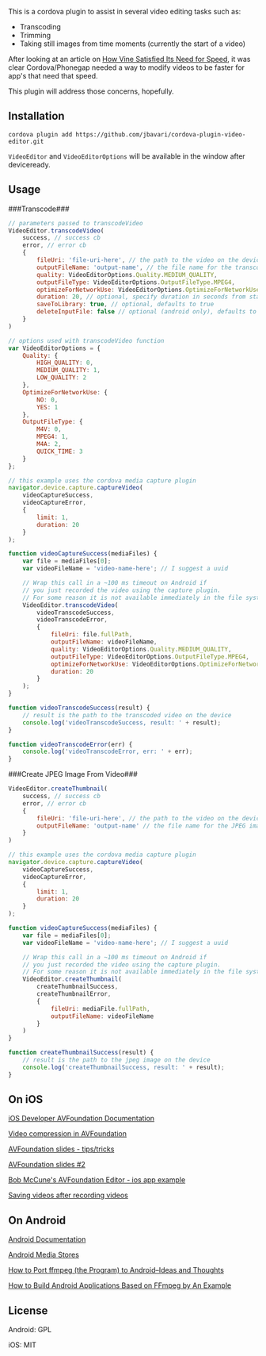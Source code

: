 This is a cordova plugin to assist in several video editing tasks such as:

* Transcoding
* Trimming
* Taking still images from time moments (currently the start of a video)

After looking at an article on [How Vine Satisfied Its Need for Speed](http://www.technologyreview.com/view/510511/how-vine-satisfies-its-need-for-speed/), it was clear Cordova/Phonegap needed a way to modify videos to be faster for app's that need that speed.

This plugin will address those concerns, hopefully.

## Installation
```
cordova plugin add https://github.com/jbavari/cordova-plugin-video-editor.git
```
`VideoEditor` and `VideoEditorOptions` will be available in the window after deviceready.

## Usage

###Transcode###
```javascript
// parameters passed to transcodeVideo
VideoEditor.transcodeVideo(
    success, // success cb
    error, // error cb
    {
        fileUri: 'file-uri-here', // the path to the video on the device
        outputFileName: 'output-name', // the file name for the transcoded video
        quality: VideoEditorOptions.Quality.MEDIUM_QUALITY,
        outputFileType: VideoEditorOptions.OutputFileType.MPEG4,
        optimizeForNetworkUse: VideoEditorOptions.OptimizeForNetworkUse.YES,
        duration: 20, // optional, specify duration in seconds from start of video
        saveToLibrary: true, // optional, defaults to true
        deleteInputFile: false // optional (android only), defaults to false
    }
)
```
```javascript
// options used with transcodeVideo function
var VideoEditorOptions = {
    Quality: {
        HIGH_QUALITY: 0,
        MEDIUM_QUALITY: 1,
        LOW_QUALITY: 2
    },
    OptimizeForNetworkUse: {
        NO: 0,
        YES: 1
    },
    OutputFileType: {
        M4V: 0,
        MPEG4: 1,
        M4A: 2,
        QUICK_TIME: 3
    }
};
```
```javascript
// this example uses the cordova media capture plugin
navigator.device.capture.captureVideo(
    videoCaptureSuccess, 
    videoCaptureError, 
    { 
        limit: 1, 
        duration: 20 
    }
);

function videoCaptureSuccess(mediaFiles) {
    var file = mediaFiles[0];
    var videoFileName = 'video-name-here'; // I suggest a uuid

    // Wrap this call in a ~100 ms timeout on Android if
    // you just recorded the video using the capture plugin.
    // For some reason it is not available immediately in the file system.
    VideoEditor.transcodeVideo(
        videoTranscodeSuccess,
        videoTranscodeError,
        {
            fileUri: file.fullPath, 
            outputFileName: videoFileName, 
            quality: VideoEditorOptions.Quality.MEDIUM_QUALITY,
            outputFileType: VideoEditorOptions.OutputFileType.MPEG4,
            optimizeForNetworkUse: VideoEditorOptions.OptimizeForNetworkUse.YES,
            duration: 20
        }
    );
}

function videoTranscodeSuccess(result) {
	// result is the path to the transcoded video on the device
    console.log('videoTranscodeSuccess, result: ' + result);
}

function videoTranscodeError(err) {
	console.log('videoTranscodeError, err: ' + err);
}
```

###Create JPEG Image From Video###
```javascript
VideoEditor.createThumbnail(
    success, // success cb
    error, // error cb
    {
        fileUri: 'file-uri-here', // the path to the video on the device
        outputFileName: 'output-name' // the file name for the JPEG image
    }
)
```

```javascript
// this example uses the cordova media capture plugin
navigator.device.capture.captureVideo(
    videoCaptureSuccess, 
    videoCaptureError, 
    { 
        limit: 1, 
        duration: 20 
    }
);

function videoCaptureSuccess(mediaFiles) {
    var file = mediaFiles[0];
    var videoFileName = 'video-name-here'; // I suggest a uuid

    // Wrap this call in a ~100 ms timeout on Android if
    // you just recorded the video using the capture plugin.
    // For some reason it is not available immediately in the file system.
    VideoEditor.createThumbnail(
        createThumbnailSuccess,
        createThumbnailError,
        {
            fileUri: mediaFile.fullPath,
            outputFileName: videoFileName
        }
    )
}

function createThumbnailSuccess(result) {
    // result is the path to the jpeg image on the device
    console.log('createThumbnailSuccess, result: ' + result);
}
```

## On iOS

[iOS Developer AVFoundation Documentation](https://developer.apple.com/library/ios/documentation/AudioVideo/Conceptual/AVFoundationPG/Articles/01_UsingAssets.html#//apple_ref/doc/uid/TP40010188-CH7-SW8)

[Video compression in AVFoundation](http://www.iphonedevsdk.com/forum/iphone-sdk-development/110246-video-compression-avassetwriter-in-avfoundation.html)

[AVFoundation slides - tips/tricks](https://speakerdeck.com/bobmccune/composing-and-editing-media-with-av-foundation)

[AVFoundation slides #2](http://www.slideshare.net/bobmccune/learning-avfoundation)

[Bob McCune's AVFoundation Editor - ios app example](https://github.com/tapharmonic/AVFoundationEditor)

[Saving videos after recording videos](http://stackoverflow.com/questions/20902234/save-video-to-library-after-capturing-video-using-phonegap-capturevideo)



## On Android

[Android Documentation](http://developer.android.com/guide/appendix/media-formats.html#recommendations)

[Android Media Stores](http://developer.android.com/reference/android/provider/MediaStore.html#EXTRA_VIDEO_QUALITY)

[How to Port ffmpeg (the Program) to Android–Ideas and Thoughts](http://www.roman10.net/how-to-port-ffmpeg-the-program-to-androidideas-and-thoughts/)

[How to Build Android Applications Based on FFmpeg by An Example](http://www.roman10.net/how-to-build-android-applications-based-on-ffmpeg-by-an-example/)

## License

Android: GPL

iOS: MIT